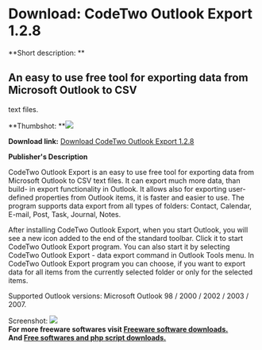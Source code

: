 # Download: CodeTwo Outlook Export 1.2.8

**Short description: **

## An easy to use free tool for exporting data from Microsoft Outlook to CSV
text files.

  
**Thumbshot: **![](http://www.freewarefiles.com/screenshot/c2outlookexp_md.gif)   
  
**Download link:** [Download CodeTwo Outlook Export 1.2.8](http://freesoftwares.boysofts.com/CodeTwo-Outlook-Export_program_34576.html)  
  

**Publisher's Description**  
  

CodeTwo Outlook Export is an easy to use free tool for exporting data from
Microsoft Outlook to CSV text files. It can export much more data, than build-
in export functionality in Outlook. It allows also for exporting user-defined
properties from Outlook items, it is faster and easier to use. The program
supports data export from all types of folders: Contact, Calendar, E-mail,
Post, Task, Journal, Notes.

After installing CodeTwo Outlook Export, when you start Outlook, you will see
a new icon added to the end of the standard toolbar. Click it to start CodeTwo
Outlook Export program. You can also start it by selecting CodeTwo Outlook
Export - data export command in Outlook Tools menu. In CodeTwo Outlook Export
program you can choose, if you want to export data for all items from the
currently selected folder or only for the selected items.

Supported Outlook versions: Microsoft Outlook 98 / 2000 / 2002 / 2003 / 2007.

  
  
Screenshot: ![](http://www.freewarefiles.com/screenshot/c2outlookexp.gif)  
**For more freeware softwares visit [Freeware software downloads.](http://freesoftwares.boysofts.com/)**   
**And [Free softwares and php script downloads.](http://www.boysofts.com/)**

